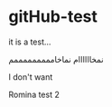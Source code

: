 <!-- @format -->

# gitHub-test

it is a test...

نمخاااااام
نماخامممممممممم

I don't want

Romina test 2
